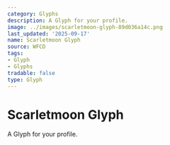 ```yaml
---
category: Glyphs
description: A Glyph for your profile.
image: ../images/scarletmoon-glyph-89d036a14c.png
last_updated: '2025-09-17'
name: Scarletmoon Glyph
source: WFCD
tags:
- Glyph
- Glyphs
tradable: false
type: Glyph
---
```


# Scarletmoon Glyph

A Glyph for your profile.

